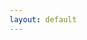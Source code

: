 ```yaml
---
layout: default
---
```


<div class="viewof-view"></div>

<script type="module">
  import {
    Runtime,
    Library,
  } from "https://cdn.jsdelivr.net/npm/@observablehq/runtime@4/dist/runtime.js";
  import define from "https://api.observablehq.com/d/91c845853e2a1ef0.js?v=3";
  import Inspector from './assets/js/LoadableInspector.js';

  const stdlib = new Library()
  
  const container = document.querySelector('#main_content')
  const width = stdlib.Generators.observe(c => {
    const handleResize = () => c(container.offsetWidth)
    window.addEventListener('resize', handleResize)
    c(container.offsetWidth)
    return () => window.removeEventListener('resize', handleResize)
  })

  const runtime = new Runtime(Object.assign(stdlib, { width }))
  
  const main = runtime.module(define, (name) => {
    if (name === "viewof view") return new Inspector(".viewof-view");
  });

</script>
